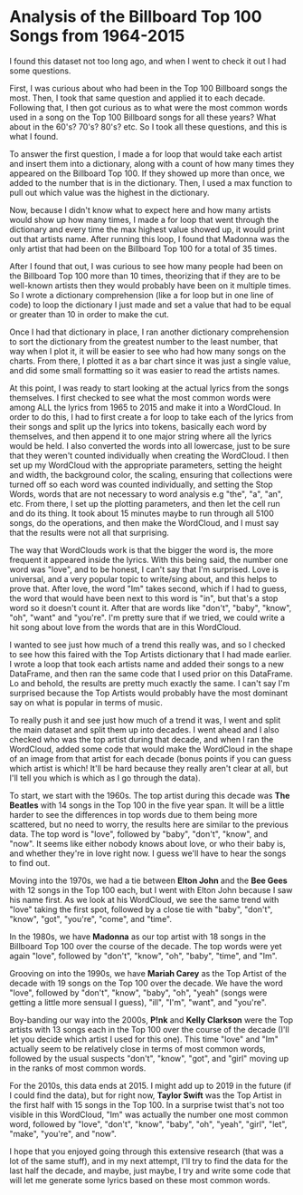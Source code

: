 # Analysis of the Billboard Top 100 Songs from 1964-2015 

I found this dataset not too long ago, and when I went to check it out I had some questions.

First, I was curious about who had been in the Top 100 Billboard songs the most.
Then, I took that same question and applied it to each decade.
Following that, I then got curious as to what were the most common words used in a song on the Top 100 Billboard songs for all these years? What about in the 60's? 70's? 80's? etc.
So I took all these questions, and this is what I found.

To answer the first question, I made a for loop that would take each artist and insert them into a dictionary, along with a count of how many times they appeared on the Billboard Top 100. If they showed up more than once, we added to the number that is in the dictionary. Then, I used a max function to pull out which value was the highest in the dictionary. 

Now, because I didn't know what to expect here and how many artists would show up how many times, I made a for loop that went through the dictionary and every time the max highest value showed up, it would print out that artists name. After running this loop, I found that Madonna was the only artist that had been on the Billboard Top 100 for a total of 35 times.

After I found that out, I was curious to see how many people had been on the Billboard Top 100 more than 10 times, theorizing that if they are to be well-known artists then they would probably have been on it multiple times. So I wrote a dictionary comprehension (like a for loop but in one line of code) to loop the dictionary I just made and set a value that had to be equal or greater than 10 in order to make the cut.

Once I had that dictionary in place, I ran another dictionary comprehension to sort the dictionary from the greatest number to the least number, that way when I plot it, it will be easier to see who had how many songs on the charts. From there, I plotted it as a bar chart since it was just a single value, and did some small formatting so it was easier to read the artists names.

At this point, I was ready to start looking at the actual lyrics from the songs themselves. I first checked to see what the most common words were among ALL the lyrics from 1965 to 2015 and make it into a WordCloud. In order to do this, I had to first create a for loop to take each of the lyrics from their songs and split up the lyrics into tokens, basically each word by themselves, and then append it to one major string where all the lyrics would be held. I also converted the words into all lowercase, just to be sure that they weren't counted individually when creating the WordCloud. I then set up my WordCloud with the appropriate parameters, setting the height and width, the background color, the scaling, ensuring that collections were turned off so each word was counted individually, and setting the Stop Words, words that are not necessary to word analysis e.g "the", "a", "an", etc. From there, I set up the plotting parameters, and then let the cell run and do its thing. It took about 15 minutes maybe to run through all 5100 songs, do the operations, and then make the WordCloud, and I must say that the results were not all that surprising.

The way that WordClouds work is that the bigger the word is, the more frequent it appeared inside the lyrics. With this being said, the number one word was "love", and to be honest, I can't say that I'm surprised. Love is universal, and a very popular topic to write/sing about, and this helps to prove that. After love, the word "Im" takes second, which if I had to guess, the word that would have been next to this word is "in", but that's a stop word so it doesn't count it. After that are words like "don't", "baby", "know", "oh", "want" and "you're". I'm pretty sure that if we tried, we could write a hit song about love from the words that are in this WordCloud.

I wanted to see just how much of a trend this really was, and so I checked to see how this faired with the Top Artists dictionary that I had made earlier. I wrote a loop that took each artists name and added their songs to a new DataFrame, and then ran the same code that I used prior on this DataFrame. Lo and behold, the results are pretty much exactly the same. I can't say I'm surprised because the Top Artists would probably have the most dominant say on what is popular in terms of music.

To really push it and see just how much of a trend it was, I went and split the main dataset and split them up into decades. I went ahead and I also checked who was the top artist during that decade, and when I ran the WordCloud, added some code that would make the WordCloud in the shape of an image from that artist for each decade (bonus points if you can guess which artist is which! It'll be hard because they really aren't clear at all, but I'll tell you which is which as I go through the data).

To start, we start with the 1960s. The top artist during this decade was __The Beatles__ with 14 songs in the Top 100 in the five year span. It will be a little harder to see the differences in top words due to them being more scattered, but no need to worry, the results here are similar to the previous data. The top word is "love", followed by "baby", "don't", "know", and "now". It seems like either nobody knows about love, or who their baby is, and whether they're in love right now. I guess we'll have to hear the songs to find out.

Moving into the 1970s, we had a tie between __Elton John__ and the __Bee Gees__ with 12 songs in the Top 100 each, but I went with Elton John because I saw his name first. As we look at his WordCloud, we see the same trend with "love" taking the first spot, followed by a close tie with "baby", "don't", "know", "got", "you're", "come", and "time".

In the 1980s, we have __Madonna__ as our top artist with 18 songs in the Billboard Top 100 over the course of the decade. The top words were yet again "love", followed by "don't", "know", "oh", "baby", "time", and "Im".

Grooving on into the 1990s, we have __Mariah Carey__ as the Top Artist of the decade with 19 songs on the Top 100 over the decade. We have the word "love", followed by "don't", "know", "baby", "oh", "yeah" (songs were getting a little more sensual I guess), "ill", "I'm", "want", and "you're".

Boy-banding our way into the 2000s, __P!nk__ and __Kelly Clarkson__ were the Top artists with 13 songs each in the Top 100 over the course of the decade (I'll let you decide which artist I used for this one). This time "love" and "Im" actually seem to be relatively close in terms of most common words, followed by the usual suspects "don't", "know", "got", and "girl" moving up in the ranks of most common words. 

For the 2010s, this data ends at 2015. I might add up to 2019 in the future (if I could find the data), but for right now, __Taylor Swift__ was the Top Artist in the first half with 15 songs in the Top 100. In a surprise twist that's not too visible in this WordCloud, "Im" was actually the number one most common word, followed by "love", "don't", "know", "baby", "oh", "yeah", "girl", "let", "make", "you're", and "now".

I hope that you enjoyed going through this extensive research (that was a lot of the same stuff), and in my next attempt, I'll try to find the data for the last half the decade, and maybe, just maybe, I try and write some code that will let me generate some lyrics based on these most common words.
